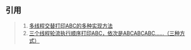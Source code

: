 #

## 引用
>1. [多线程交替打印ABC的多种实现方法](https://blog.csdn.net/xiaokang123456kao/article/details/77331878)
>2. [三个线程轮流执行顺序打印ABC，依次是ABCABCABC......（三种方式）](https://blog.csdn.net/qq_33915826/article/details/81205938)